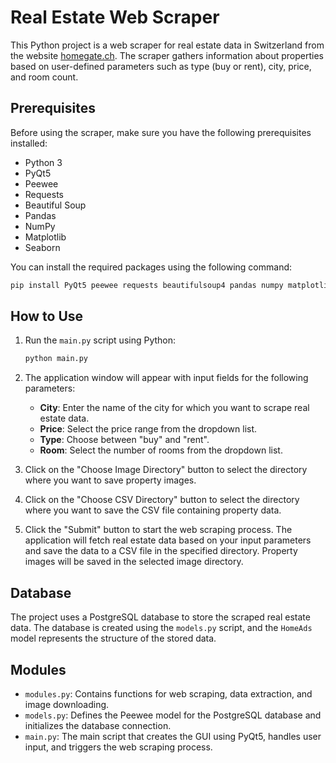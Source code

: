 # Real Estate Web Scraper

This Python project is a web scraper for real estate data in Switzerland from the website [homegate.ch](https://www.homegate.ch). The scraper gathers information about properties based on user-defined parameters such as type (buy or rent), city, price, and room count.

## Prerequisites

Before using the scraper, make sure you have the following prerequisites installed:

- Python 3
- PyQt5
- Peewee
- Requests
- Beautiful Soup
- Pandas
- NumPy
- Matplotlib
- Seaborn

You can install the required packages using the following command:

```bash
pip install PyQt5 peewee requests beautifulsoup4 pandas numpy matplotlib seaborn
```

## How to Use

1. Run the `main.py` script using Python:

   ```bash
   python main.py
   ```

2. The application window will appear with input fields for the following parameters:
   - **City**: Enter the name of the city for which you want to scrape real estate data.
   - **Price**: Select the price range from the dropdown list.
   - **Type**: Choose between "buy" and "rent".
   - **Room**: Select the number of rooms from the dropdown list.

3. Click on the "Choose Image Directory" button to select the directory where you want to save property images.

4. Click on the "Choose CSV Directory" button to select the directory where you want to save the CSV file containing property data.

5. Click the "Submit" button to start the web scraping process. The application will fetch real estate data based on your input parameters and save the data to a CSV file in the specified directory. Property images will be saved in the selected image directory.

## Database

The project uses a PostgreSQL database to store the scraped real estate data. The database is created using the `models.py` script, and the `HomeAds` model represents the structure of the stored data.

## Modules

- `modules.py`: Contains functions for web scraping, data extraction, and image downloading.
- `models.py`: Defines the Peewee model for the PostgreSQL database and initializes the database connection.
- `main.py`: The main script that creates the GUI using PyQt5, handles user input, and triggers the web scraping process.
